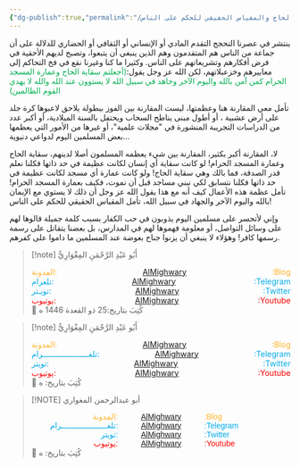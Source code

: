 ```yaml
---
{"dg-publish":true,"permalink":"/فوائد وقطوف/سقاية الحاج والمقياس الحقيقي للحكم على الناس/","noteIcon":"","created":"2024-01-07T20:42:20.613+02:00","updated":"2025-07-23T15:32:02.348+03:00"}
---
```



ينتشر في عصرنا التحجج التقدم المادي أو الإنساني أو الثقافي أو الحضاري للدلالة على أن جماعة من الناس هم المتقدمون وهم الذين ينبغي أن يتبعوا، وتصبح لديهم الأحقية في فرض أفكارهم وتشريعاتهم على الناس. 
وكثيرا ما كنا وغيرنا نقع في فخ التحاكم إلى معاييرهم وخزعبلاتهم، لكن الله عز وجل يقول:<font color="#00b050">(أجعلتم سقاية الحاج وعمارة المسجد الحرام كمن آمن بالله واليوم الآخر وجاهد في سبيل الله لا يستوون عند الله والله لا يهدي القوم الظالمين) </font>

تأمل معي المقارنة هنا وعظمتها، ليست المقارنة بين الفوز ببطولة يلاحق لاعبوها كرة جلد على أرض عشبية ، أو أطول مبنى يناطح السحاب ويحتفل بالسنة الميلادية، أو أكبر عدد من الدراسات التجريبة المنشورة في "مجلات علمية"، أو غيرها من الأمور التي يعظمها بعض المسلمين اليوم لدواعي دنيوية... 

لا، المقارنة أكبر بكثير، المقارنة بين شيء يعظمه المسلمون أصلا لدينهم، سقاية الحاج وعمارة المسجد الحرام! 
لو كانت سقاية أي إنسان لكانت عظيمة في حد ذاتها فكلنا نعلم قدر الصدقة، فما بالك وهي سقاية الحاج! ولو كانت عمارة أي مسجد لكانت عظيمة في حد ذاتها فكلنا نتسابق لكي نبني مساجد قبل أن نموت، فكيف بعمارة المسجد الحرام! 
تأمل عظمة هذه الأعمال كيف أنه مع هذا يقول الله عز وجل أن ذلك لا يستوي مع الإيمان بالله واليوم الآخر والجهاد في سبيل الله، تأمل المقياس الحقيقي للحكم على الناس!

وإني لأتحسر على مسلمين اليوم يذوبون في حب الكفار بسبب كلمة جميلة قالوها لهم على وسائل التواصل، أو معلومة فهموها لهم في المدارس، بل بعضنا يتقاتل على رسمة رسمها كافر! وهؤلاء لا ينبغي أن يزنوا جناح بعوضة عند المسلمين ما داموا على كفرهم. 



> [!note] أَبُو عَبْدِ الرَّحْمَنِ المِغْوَارِيُّ 
> <div style="display: flex; justify-content: space-between;"> <font color="ffb329"> المدونة:   </font> <center> <a href="https://almighwary.netlify.app">  AlMighwary</a></center><span ><font color="ffb329"> :Blog</font></span> </div> 
>  <div style="display: flex; justify-content: space-between;"> <font color="01abe9"> تلغرام:   </font> <center>     <a href="https://t.me/AlMighwary">AlMighwary</a></center> <span ><font color="01abe9"> :Telegram</font></span> </div> 
>  <div style="display: flex; justify-content: space-between;"> <font color="01abe9"> تويـتر:   </font> <center>    <a href="https://x.com/AlMighwary">AlMighwary</a></center> <span ><font color="01abe9"> :Twitter</font></span> </div> 
>  <div style="display: flex; justify-content: space-between;"> <font color="fb0101"> يوتيوب:   </font> <center>    <a href="https://www.youtube.com/@AlMighwary">AlMighwary</a></center> <span ><font color="fb0101"> :Youtube</font></span> </div> <footer>📅 كُتِبَ  بتاريخ:25 ذو القعدة 1446  ه</footer>



> [!note] أَبُو عَبْدِ الرَّحْمَنِ المِغْوَارِيُّ 
> <div style="display: flex; justify-content: space-between;"> <font color="ffb329"> المدونة:   </font> <center> <a href="https://almighwary.netlify.app">  AlMighwary</a></center><span ><font color="ffb329"> :Blog</font></span> </div> 
>  <div style="display: flex; justify-content: space-between;"> <font color="01abe9"> تلغــــــــــــــــــــرام:   </font> <center>     <a href="https://t.me/AlMighwary">AlMighwary</a></center> <span ><font color="01abe9"> :Telegram</font></span> </div> 
>  <div style="display: flex; justify-content: space-between;"> <font color="01abe9"> تويتر:   </font> <center>    <a href="https://x.com/AlMighwary">AlMighwary</a></center> <span ><font color="01abe9"> :Twitter</font></span> </div> 
>  <div style="display: flex; justify-content: space-between;"> <font color="fb0101"> يوتيوب:   </font> <center>    <a href="https://www.youtube.com/@AlMighwary">AlMighwary</a></center> <span ><font color="fb0101"> :Youtube</font></span> </div> <footer>📅 كُتِبَ  بتاريخ:  ه</footer>



> [!NOTE] أبو عبدالرحمن المغواري
> <div style="display: flex; width: 100%; text-align: center; font-family: sans-serif;"> <div style="flex: 1; text-align: right; color: #ffb329;">المدونة:</div>     <div style="flex: 1;">    <a href="https://almighwary.netlify.app">AlMighwary</a>  </div><div style="flex: 1; text-align: left; color: #ffb329;">:Blog</div></div>
>     <div style="display: flex; width: 100%; text-align: center; font-family: sans-serif;"> <div style="flex: 1; text-align: right; color: #01abe9;">تلغــــــــــــــــــــرام:</div>      <div style="flex: 1;">        <a href="https://t.me/AlMighwary">AlMighwary</a>      </div>      <div style="flex: 1; text-align: left; color: #01abe9;">:Telegram</div>   </div>
>    
>    <div style="display: flex; width: 100%; text-align: center; font-family: sans-serif;">     <div style="flex: 1; text-align: right; color: #01abe9;">تويتر:</div>      <div style="flex: 1;">       <a href="https://x.com/AlMighwary">AlMighwary</a>      </div>     <div style="flex: 1; text-align: left; color: #01abe9;">:Twitter</div>    </div> <div style="display: flex; width: 100%; text-align: center; font-family: sans-serif;">      <div style="flex: 1; text-align: right; color: #fb0101;">يوتيوب:</div><div style="flex: 1;"> <a href="https://www.youtube.com/@AlMighwary">AlMighwary</a>      </div>  <div style="flex: 1; text-align: left; color: #fb0101;">:Youtube</div>   </div>   <footer>📅 كُتِبَ  بتاريخ:  ه</footer>
     